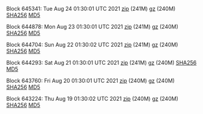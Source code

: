 Block 645341: Tue Aug 24 01:30:01 UTC 2021 [zip](https://files.01coin.io/mainnet/2021-08-24/bootstrap.dat.zip) (241M) [gz](https://files.01coin.io/mainnet/2021-08-24/bootstrap.dat.tar.gz) (240M) [SHA256](https://files.01coin.io/mainnet/2021-08-24/sha256.txt) [MD5](https://files.01coin.io/mainnet/2021-08-24/md5.txt)

Block 644878: Mon Aug 23 01:30:01 UTC 2021 [zip](https://files.01coin.io/mainnet/2021-08-23/bootstrap.dat.zip) (241M) [gz](https://files.01coin.io/mainnet/2021-08-23/bootstrap.dat.tar.gz) (240M) [SHA256](https://files.01coin.io/mainnet/2021-08-23/sha256.txt) [MD5](https://files.01coin.io/mainnet/2021-08-23/md5.txt)

Block 644704: Sun Aug 22 01:30:02 UTC 2021 [zip](https://files.01coin.io/mainnet/2021-08-22/bootstrap.dat.zip) (241M) [gz](https://files.01coin.io/mainnet/2021-08-22/bootstrap.dat.tar.gz) (240M) [SHA256](https://files.01coin.io/mainnet/2021-08-22/sha256.txt) [MD5](https://files.01coin.io/mainnet/2021-08-22/md5.txt)

Block 644293: Sat Aug 21 01:30:01 UTC 2021 [zip](https://files.01coin.io/mainnet/2021-08-21/bootstrap.dat.zip) (241M) [gz](https://files.01coin.io/mainnet/2021-08-21/bootstrap.dat.tar.gz) (240M) [SHA256](https://files.01coin.io/mainnet/2021-08-21/sha256.txt) [MD5](https://files.01coin.io/mainnet/2021-08-21/md5.txt)

Block 643760: Fri Aug 20 01:30:01 UTC 2021 [zip](https://files.01coin.io/mainnet/2021-08-20/bootstrap.dat.zip) (240M) [gz](https://files.01coin.io/mainnet/2021-08-20/bootstrap.dat.tar.gz) (240M) [SHA256](https://files.01coin.io/mainnet/2021-08-20/sha256.txt) [MD5](https://files.01coin.io/mainnet/2021-08-20/md5.txt)

Block 643224: Thu Aug 19 01:30:02 UTC 2021 [zip](https://files.01coin.io/mainnet/2021-08-19/bootstrap.dat.zip) (240M) [gz](https://files.01coin.io/mainnet/2021-08-19/bootstrap.dat.tar.gz) (240M) [SHA256](https://files.01coin.io/mainnet/2021-08-19/sha256.txt) [MD5](https://files.01coin.io/mainnet/2021-08-19/md5.txt)
